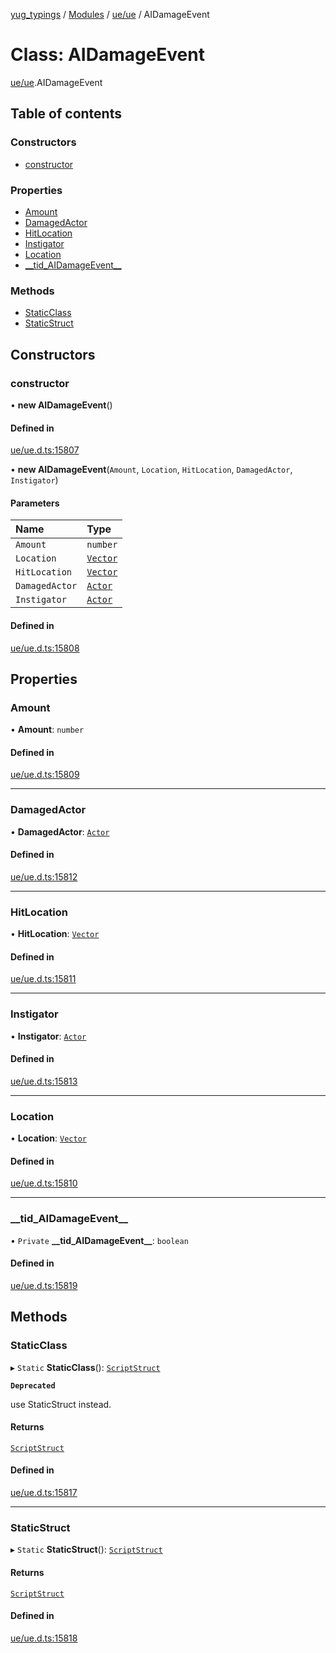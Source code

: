 [yug_typings](../README.md) / [Modules](../modules.md) / [ue/ue](../modules/ue_ue.md) / AIDamageEvent

# Class: AIDamageEvent

[ue/ue](../modules/ue_ue.md).AIDamageEvent

## Table of contents

### Constructors

- [constructor](ue_ue.AIDamageEvent.md#constructor)

### Properties

- [Amount](ue_ue.AIDamageEvent.md#amount)
- [DamagedActor](ue_ue.AIDamageEvent.md#damagedactor)
- [HitLocation](ue_ue.AIDamageEvent.md#hitlocation)
- [Instigator](ue_ue.AIDamageEvent.md#instigator)
- [Location](ue_ue.AIDamageEvent.md#location)
- [\_\_tid\_AIDamageEvent\_\_](ue_ue.AIDamageEvent.md#__tid_aidamageevent__)

### Methods

- [StaticClass](ue_ue.AIDamageEvent.md#staticclass)
- [StaticStruct](ue_ue.AIDamageEvent.md#staticstruct)

## Constructors

### constructor

• **new AIDamageEvent**()

#### Defined in

[ue/ue.d.ts:15807](https://github.com/YugMetaverse/yug_typings/blob/b7d9b19/ue/ue.d.ts#L15807)

• **new AIDamageEvent**(`Amount`, `Location`, `HitLocation`, `DamagedActor`, `Instigator`)

#### Parameters

| Name | Type |
| :------ | :------ |
| `Amount` | `number` |
| `Location` | [`Vector`](ue_ue_s.Vector.md) |
| `HitLocation` | [`Vector`](ue_ue_s.Vector.md) |
| `DamagedActor` | [`Actor`](ue_ue.Actor.md) |
| `Instigator` | [`Actor`](ue_ue.Actor.md) |

#### Defined in

[ue/ue.d.ts:15808](https://github.com/YugMetaverse/yug_typings/blob/b7d9b19/ue/ue.d.ts#L15808)

## Properties

### Amount

• **Amount**: `number`

#### Defined in

[ue/ue.d.ts:15809](https://github.com/YugMetaverse/yug_typings/blob/b7d9b19/ue/ue.d.ts#L15809)

___

### DamagedActor

• **DamagedActor**: [`Actor`](ue_ue.Actor.md)

#### Defined in

[ue/ue.d.ts:15812](https://github.com/YugMetaverse/yug_typings/blob/b7d9b19/ue/ue.d.ts#L15812)

___

### HitLocation

• **HitLocation**: [`Vector`](ue_ue_s.Vector.md)

#### Defined in

[ue/ue.d.ts:15811](https://github.com/YugMetaverse/yug_typings/blob/b7d9b19/ue/ue.d.ts#L15811)

___

### Instigator

• **Instigator**: [`Actor`](ue_ue.Actor.md)

#### Defined in

[ue/ue.d.ts:15813](https://github.com/YugMetaverse/yug_typings/blob/b7d9b19/ue/ue.d.ts#L15813)

___

### Location

• **Location**: [`Vector`](ue_ue_s.Vector.md)

#### Defined in

[ue/ue.d.ts:15810](https://github.com/YugMetaverse/yug_typings/blob/b7d9b19/ue/ue.d.ts#L15810)

___

### \_\_tid\_AIDamageEvent\_\_

• `Private` **\_\_tid\_AIDamageEvent\_\_**: `boolean`

#### Defined in

[ue/ue.d.ts:15819](https://github.com/YugMetaverse/yug_typings/blob/b7d9b19/ue/ue.d.ts#L15819)

## Methods

### StaticClass

▸ `Static` **StaticClass**(): [`ScriptStruct`](ue_ue.ScriptStruct.md)

**`Deprecated`**

use StaticStruct instead.

#### Returns

[`ScriptStruct`](ue_ue.ScriptStruct.md)

#### Defined in

[ue/ue.d.ts:15817](https://github.com/YugMetaverse/yug_typings/blob/b7d9b19/ue/ue.d.ts#L15817)

___

### StaticStruct

▸ `Static` **StaticStruct**(): [`ScriptStruct`](ue_ue.ScriptStruct.md)

#### Returns

[`ScriptStruct`](ue_ue.ScriptStruct.md)

#### Defined in

[ue/ue.d.ts:15818](https://github.com/YugMetaverse/yug_typings/blob/b7d9b19/ue/ue.d.ts#L15818)
